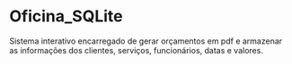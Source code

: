 # Oficina_SQLite
 Sistema interativo encarregado de gerar orçamentos em pdf e armazenar as informações dos clientes, serviços, funcionários, datas e valores.
